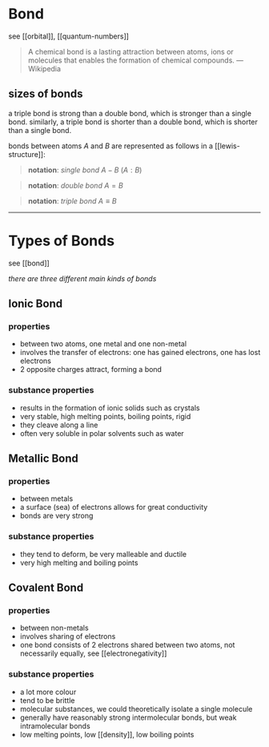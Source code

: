 # Bond

see [[orbital]], [[quantum-numbers]]

> A chemical bond is a lasting attraction between atoms, ions or molecules that enables the formation of chemical compounds. &mdash; Wikipedia

## sizes of bonds

a triple bond is strong than a double bond, which is stronger than a single bond. similarly, a triple bond is shorter than a double bond, which is shorter than a single bond.

bonds between atoms $A$ and $B$ are represented as follows in a [[lewis-structure]]:

> **notation**: _single bond_ $A - B$ ($A : B$)

> **notation**: _double bond_ $A = B$

> **notation**: _triple bond_ $A \equiv B$

---

# Types of Bonds

see [[bond]]

_there are three different main kinds of bonds_

## Ionic Bond

### properties

- between two atoms, one metal and one non-metal
- involves the transfer of electrons: one has gained electrons, one has lost electrons
- 2 opposite charges attract, forming a bond

### substance properties

- results in the formation of ionic solids such as crystals
- very stable, high melting points, boiling points, rigid
- they cleave along a line
- often very soluble in polar solvents such as water

## Metallic Bond

### properties

- between metals
- a surface (sea) of electrons allows for great conductivity
- bonds are very strong

### substance properties

- they tend to deform, be very malleable and ductile
- very high melting and boiling points

## Covalent Bond

### properties

- between non-metals
- involves sharing of electrons
- one bond consists of 2 electrons shared between two atoms, not necessarily equally, see [[electronegativity]]

### substance properties

- a lot more colour
- tend to be brittle
- molecular substances, we could theoretically isolate a single molecule
- generally have reasonably strong intermolecular bonds, but weak intramolecular bonds
- low melting points, low [[density]], low boiling points
